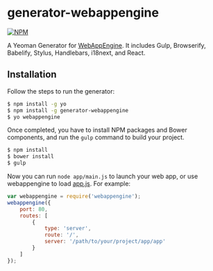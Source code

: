 # generator-webappengine

[![NPM](https://nodei.co/npm/generator-webappengine.png?downloads=true&stars=true)](https://nodei.co/npm/webappengine/)    

A Yeoman Generator for [WebAppEngine](https://github.com/cheton/webappengine).  It includes Gulp, Browserify, Babelify, Stylus, Handlebars, i18next, and React.

## Installation
Follow the steps to run the generator:
```bash
$ npm install -g yo
$ npm install -g generator-webappengine
$ yo webappengine
```

Once completed, you have to install NPM packages and Bower components, and run the `gulp` command to build your project.
```bash
$ npm install
$ bower install
$ gulp
```

Now you can run `node app/main.js` to launch your web app, or use webappengine to load [app.js](/generators/app/templates/app/app.js). For example:
 ```js
 var webappengine = require('webappengine');
 webappengine({
     port: 80,
     routes: [
         {
             type: 'server',
             route: '/',
             server: '/path/to/your/project/app/app'
         }
     ]
 });
 ```

